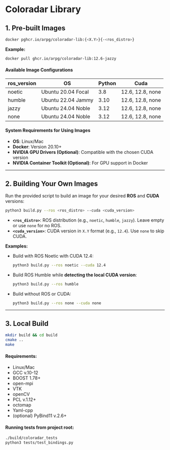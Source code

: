 # Coloradar Library

## 1. Pre-built Images

```bash
docker pghcr.io/arpg/coloradar-lib:{<X.Y>}{-<ros_distro>}
```

**Example:**
```bash
docker pull ghcr.io/arpg/coloradar-lib:12.6-jazzy
```

#### Available Image Configurations

| ros_version | OS                 | Python | Cuda             |
|-------------|--------------------|--------|------------------|
| noetic      | Ubuntu 20.04 Focal | 3.8    | 12.6, 12.8, none |
| humble      | Ubuntu 22.04 Jammy | 3.10   | 12.6, 12.8, none |
| jazzy       | Ubuntu 24.04 Noble | 3.12   | 12.6, 12.8, none |
| none        | Ubuntu 24.04 Noble | 3.12   | 12.6, 12.8, none |

#### System Requirements for Using Images

- **OS**: Linux/Mac
- **Docker**: Version 20.10+
- **NVIDIA GPU Drivers (Optional)**: Compatible with the chosen CUDA version
- **NVIDIA Container Toolkit (Optional)**: For GPU support in Docker

---

## 2. Building Your Own Images

Run the provided script to build an image for your desired **ROS** and **CUDA** versions:

```bash
python3 build.py --ros <ros_distro> --cuda <cuda_version>
```

- **`<ros_distro>`**: ROS distribution (e.g., `noetic`, `humble`, `jazzy`). Leave empty or use `none` for no ROS.
- **`<cuda_version>`**: CUDA version in `X.Y` format (e.g., `12.4`). Use `none` to skip CUDA.

**Examples:**

- Build with ROS Noetic with CUDA 12.4:
  ```bash
  python3 build.py --ros noetic --cuda 12.4
  ```
  
- Build ROS Humble while **detecting the local CUDA version**:
  ```bash
  python3 build.py --ros humble
  ```
  
- Build without ROS or CUDA:
  ```bash
  python3 build.py --ros none --cuda none
  ```

---

## 3. Local Build

```bash
mkdir build && cd build
cmake ..
make
```

#### Requirements:
- Linux/Mac
- GCC v.10-12
- BOOST 1.78+
- open-mpi
- VTK
- openCV
- PCL v.1.12+
- octomap
- Yaml-cpp
- (optional) PyBind11 v.2.6+

#### Running tests from project root:
```bash
./build/coloradar_tests
python3 tests/test_bindings.py
```
